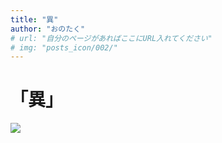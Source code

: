```yaml
---
title: "異"
author: "おのたく"
# url: "自分のページがあればここにURL入れてください"
# img: "posts_icon/002/"
---
```


# 「異」

![](https://i.imgur.com/2Iso2mB.jpg)
